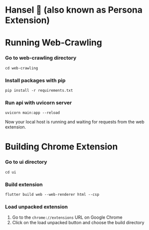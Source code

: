 # Hansel 🍪 (also known as Persona Extension)


# Running Web-Crawling

### Go to web-crawling directory
```
cd web-crawling
```

### Install packages with pip
```
pip install -r requirements.txt
```

### Run api with uvicorn server
```
uvicorn main:app --reload
```

Now your local host is running and waiting for requests from the web extension.

# Building Chrome Extension

### Go to ui directory
```
cd ui
```
### Build extension
```
flutter build web --web-renderer html --csp
```

### Load unpacked extension
1. Go to the `chrome://extensions` URL on Google Chrome
2. Click on the load unpacked button and choose the build directory 
